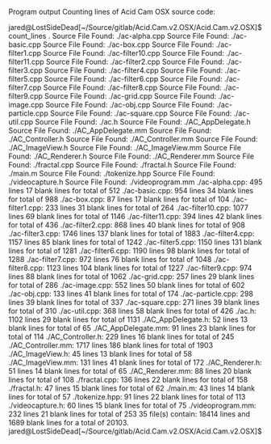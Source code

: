 Program output Counting lines of Acid Cam OSX source code:

jared@LostSideDead[~/Source/gitlab/Acid.Cam.v2.OSX/Acid.Cam.v2.OSX]$ count_lines .
Source File Found: ./ac-alpha.cpp
Source File Found: ./ac-basic.cpp
Source File Found: ./ac-box.cpp
Source File Found: ./ac-filter1.cpp
Source File Found: ./ac-filter10.cpp
Source File Found: ./ac-filter11.cpp
Source File Found: ./ac-filter2.cpp
Source File Found: ./ac-filter3.cpp
Source File Found: ./ac-filter4.cpp
Source File Found: ./ac-filter5.cpp
Source File Found: ./ac-filter6.cpp
Source File Found: ./ac-filter7.cpp
Source File Found: ./ac-filter8.cpp
Source File Found: ./ac-filter9.cpp
Source File Found: ./ac-grid.cpp
Source File Found: ./ac-image.cpp
Source File Found: ./ac-obj.cpp
Source File Found: ./ac-particle.cpp
Source File Found: ./ac-square.cpp
Source File Found: ./ac-util.cpp
Source File Found: ./ac.h
Source File Found: ./AC_AppDelegate.h
Source File Found: ./AC_AppDelegate.mm
Source File Found: ./AC_Controller.h
Source File Found: ./AC_Controller.mm
Source File Found: ./AC_ImageView.h
Source File Found: ./AC_ImageView.mm
Source File Found: ./AC_Renderer.h
Source File Found: ./AC_Renderer.mm
Source File Found: ./fractal.cpp
Source File Found: ./fractal.h
Source File Found: ./main.m
Source File Found: ./tokenize.hpp
Source File Found: ./videocapture.h
Source File Found: ./videoprogram.mm
./ac-alpha.cpp: 495 lines 17 blank lines for total of 512
./ac-basic.cpp: 954 lines 34 blank lines for total of 988
./ac-box.cpp: 87 lines 17 blank lines for total of 104
./ac-filter1.cpp: 233 lines 31 blank lines for total of 264
./ac-filter10.cpp: 1077 lines 69 blank lines for total of 1146
./ac-filter11.cpp: 394 lines 42 blank lines for total of 436
./ac-filter2.cpp: 868 lines 40 blank lines for total of 908
./ac-filter3.cpp: 1746 lines 137 blank lines for total of 1883
./ac-filter4.cpp: 1157 lines 85 blank lines for total of 1242
./ac-filter5.cpp: 1150 lines 131 blank lines for total of 1281
./ac-filter6.cpp: 1190 lines 98 blank lines for total of 1288
./ac-filter7.cpp: 972 lines 76 blank lines for total of 1048
./ac-filter8.cpp: 1123 lines 104 blank lines for total of 1227
./ac-filter9.cpp: 974 lines 88 blank lines for total of 1062
./ac-grid.cpp: 257 lines 29 blank lines for total of 286
./ac-image.cpp: 552 lines 50 blank lines for total of 602
./ac-obj.cpp: 133 lines 41 blank lines for total of 174
./ac-particle.cpp: 298 lines 39 blank lines for total of 337
./ac-square.cpp: 271 lines 39 blank lines for total of 310
./ac-util.cpp: 368 lines 58 blank lines for total of 426
./ac.h: 1102 lines 29 blank lines for total of 1131
./AC_AppDelegate.h: 52 lines 13 blank lines for total of 65
./AC_AppDelegate.mm: 91 lines 23 blank lines for total of 114
./AC_Controller.h: 229 lines 16 blank lines for total of 245
./AC_Controller.mm: 1717 lines 186 blank lines for total of 1903
./AC_ImageView.h: 45 lines 13 blank lines for total of 58
./AC_ImageView.mm: 131 lines 41 blank lines for total of 172
./AC_Renderer.h: 51 lines 14 blank lines for total of 65
./AC_Renderer.mm: 88 lines 20 blank lines for total of 108
./fractal.cpp: 136 lines 22 blank lines for total of 158
./fractal.h: 47 lines 15 blank lines for total of 62
./main.m: 43 lines 14 blank lines for total of 57
./tokenize.hpp: 91 lines 22 blank lines for total of 113
./videocapture.h: 60 lines 15 blank lines for total of 75
./videoprogram.mm: 232 lines 21 blank lines for total of 253
35 file(s) contain: 18414 lines and 1689  blank lines for a total of 20103.
jared@LostSideDead[~/Source/gitlab/Acid.Cam.v2.OSX/Acid.Cam.v2.OSX]$ 
